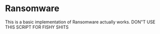 # Ransomware
This is a basic implementation of Ransomware actually works. DON"T USE THIS SCRIPT FOR FISHY SHITS
